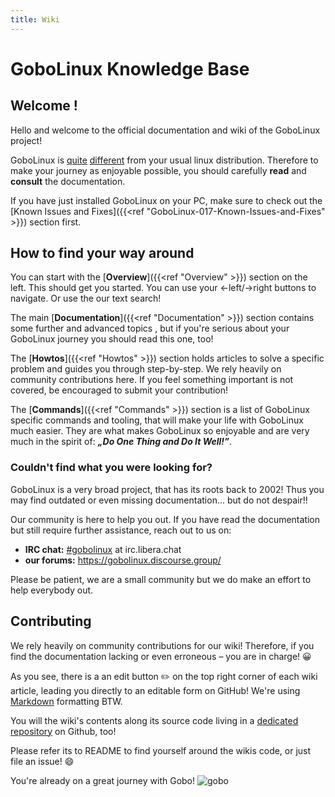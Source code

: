 ```yaml
---
title: Wiki
---
```


# GoboLinux Knowledge Base

## Welcome !

Hello and welcome to the official documentation and wiki of the GoboLinux
project!

GoboLinux is [quite](https://gobolinux.org/k5.html)
[different](https://gobolinux.org/at_a_glance.html) from your usual linux
distribution. Therefore to make your journey as enjoyable possible, you should
carefully **read** and **consult** the documentation.

If you have just installed GoboLinux on your PC, make sure to check out the
[Known Issues and Fixes]({{<ref "GoboLinux-017-Known-Issues-and-Fixes" >}})
section first.

## How to find your way around

You can start with the [**Overview**]({{<ref "Overview" >}}) section on the
left. This should get you started. You can use your ←left/→right buttons to
navigate. Or use the our text search!

The main [**Documentation**]({{<ref "Documentation" >}}) section contains some
further and advanced topics , but if you're serious about your GoboLinux journey
you should read this one, too!

The [**Howtos**]({{<ref "Howtos" >}}) section holds articles to solve a specific
problem and guides you through step-by-step. We rely heavily on community
contributions here. If you feel something important is not covered, be
encouraged to submit your contribution!

The [**Commands**]({{<ref "Commands" >}}) section is a list of GoboLinux
specific commands and tooling, that will make your life with GoboLinux much
easier. They are what makes GoboLinux so enjoyable and are very much in the
spirit of: **_„Do One Thing and Do It Well!”_**.

### Couldn't find what you were looking for?

GoboLinux is a very broad project, that has its roots back to 2002!
Thus you may find outdated or even missing documentation... but do not
despair!!

Our community is here to help you out. If you have read the documentation but
still require further assistance, reach out to us on:

-   **IRC chat:** [#gobolinux](irc://irc.libera.chat/gobolinux) at
    irc.libera.chat
-   **our forums:** https://gobolinux.discourse.group/

Please be patient, we are a small community but we do make an effort to help
everybody out.

## Contributing

We rely heavily on community contributions for our wiki! Therefore, if you find
the documentation lacking or even erroneous – you are in charge! 😀

As you see, there is a an edit button ✏️ on the top right corner of each wiki article, leading you directly to an editable form on GitHub! We're using [Markdown](https://mcshelby.github.io/hugo-theme-relearn/cont/markdown/index.html) formatting BTW.

You will the wiki's contents along its source code living in a
[dedicated repository](https://github.com/gobolinux/Documentation) on Github, too!

Please refer its to README to find yourself around the wikis code, or just file an issue! 😄

You're already on a great journey with Gobo! ![gobo](../images/goboicon.png.png)
